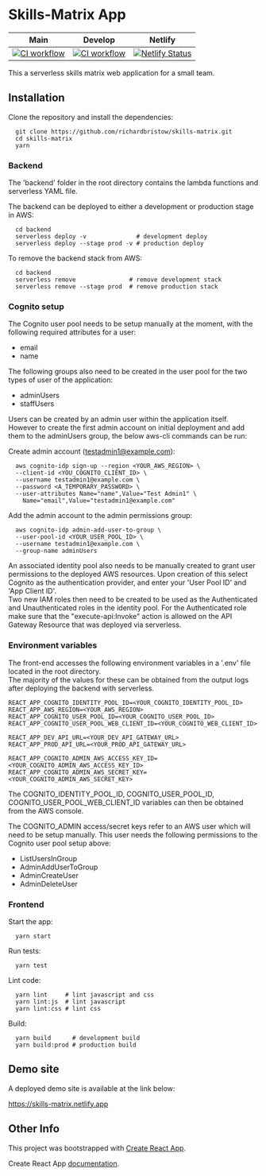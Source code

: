 # Skills-Matrix App

| Main |  Develop | Netlify |
| :---: | :---: | :--: |
| [![CI workflow](https://github.com/richardbristow/skills-matrix/actions/workflows/ci-workflow.yml/badge.svg)](https://github.com/richardbristow/skills-matrix/actions/workflows/ci-workflow.yml) | [![CI workflow](https://github.com/richardbristow/skills-matrix/actions/workflows/ci-workflow.yml/badge.svg?branch=develop)](https://github.com/richardbristow/skills-matrix/actions/workflows/ci-workflow.yml) | [![Netlify Status](https://api.netlify.com/api/v1/badges/e868eca4-0167-4e05-9539-05dcb0c97539/deploy-status)](https://app.netlify.com/sites/skills-matrix/deploys) |

This a serverless skills matrix web application for a small team.

## Installation

Clone the repository and install the dependencies:

```shell
  git clone https://github.com/richardbristow/skills-matrix.git
  cd skills-matrix
  yarn
```

### Backend

The 'backend' folder in the root directory contains the lambda functions and serverless YAML file.

The backend can be deployed to either a development or production stage in AWS:

```shell
  cd backend
  serverless deploy -v              # development deploy
  serverless deploy --stage prod -v # production deploy
```

To remove the backend stack from AWS:

```shell
  cd backend
  serverless remove               # remove development stack
  serverless remove --stage prod  # remove production stack
```

### Cognito setup

The Cognito user pool needs to be setup manually at the moment, with the following required attributes for a user:

* email
* name

The following groups also need to be created in the user pool for the two types of user of the application:

* adminUsers
* staffUsers

Users can be created by an admin user within the application itself. However to create the first admin account on initial deployment and add them to the adminUsers group, the below aws-cli commands can be run:

Create admin account (testadmin1@example.com):

```shell
  aws cognito-idp sign-up --region <YOUR_AWS_REGION> \
  --client-id <YOU_COGNITO_CLIENT_ID> \
  --username testadmin1@example.com \
  --password <A_TEMPORARY_PASSWORD> \
  --user-attributes Name="name",Value="Test Admin1" \
    Name="email",Value="testadmin1@example.com"
```

Add the admin account to the admin permissions group:

```shell
  aws cognito-idp admin-add-user-to-group \
  --user-pool-id <YOUR_USER_POOL_ID> \
  --username testadmin1@example.com \
  --group-name adminUsers
```

An associated identity pool also needs to be manually created to grant user permissions to the deployed AWS resources. Upon creation of this select Cognito as the authentication provider, and enter your 'User Pool ID' and 'App Client ID'.\
Two new IAM roles then need to be created to be used as the Authenticated and Unauthenticated roles in the identity pool. For the Authenticated role make sure that the "execute-api:Invoke" action is allowed on the API Gateway Resource that was deployed via serverless.

### Environment variables

The front-end accesses the following environment variables in a '.env' file located in the root directory.\
The majority of the values for these can be obtained from the output logs after deploying the backend with serverless.

```env
REACT_APP_COGNITO_IDENTITY_POOL_ID=<YOUR_COGNITO_IDENTITY_POOL_ID>
REACT_APP_AWS_REGION=<YOUR_AWS_REGION>
REACT_APP_COGNITO_USER_POOL_ID=<YOUR_COGNITO_USER_POOL_ID>
REACT_APP_COGNITO_USER_POOL_WEB_CLIENT_ID=<YOUR_COGNITO_WEB_CLIENT_ID>

REACT_APP_DEV_API_URL=<YOUR_DEV_API_GATEWAY_URL>
REACT_APP_PROD_API_URL=<YOUR_PROD_API_GATEWAY_URL>

REACT_APP_COGNITO_ADMIN_AWS_ACCESS_KEY_ID=<YOUR_COGNITO_ADMIN_AWS_ACCESS_KEY_ID>
REACT_APP_COGNITO_ADMIN_AWS_SECRET_KEY=<YOUR_COGNITO_ADMIN_AWS_SECRET_KEY>
```

The COGNITO_IDENTITY_POOL_ID, COGNITO_USER_POOL_ID, COGNITO_USER_POOL_WEB_CLIENT_ID variables can then be obtained from the AWS console.

The COGNITO_ADMIN access/secret keys refer to an AWS user which will need to be setup manually. This user needs the following permissions to the Cognito user pool setup above:

* ListUsersInGroup
* AdminAddUserToGroup
* AdminCreateUser
* AdminDeleteUser

### Frontend

Start the app:

```shell
  yarn start
```

Run tests:

```shell
  yarn test
```

Lint code:

```shell
  yarn lint     # lint javascript and css
  yarn lint:js  # lint javascript
  yarn lint:css # lint css
```

Build:

```shell
  yarn build      # development build
  yarn build:prod # production build
```

## Demo site

A deployed demo site is available at the link below:

<https://skills-matrix.netlify.app>

## Other Info

This project was bootstrapped with [Create React App](https://github.com/facebookincubator/create-react-app).

Create React App [documentation](https://create-react-app.dev/docs/getting-started).
